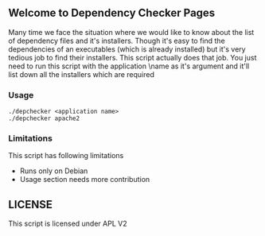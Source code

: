 ## Welcome to Dependency Checker Pages

Many time we face the situation where we would like to know about the list of dependency files and it's installers.
Though it's easy to find the dependencies of an executables (which is already installed) but it's very tedious job 
to find their installers. This script actually does that job. You just need to run this script with the application \name as it's argument and it'll list down all the installers which are required 

### Usage

```
./depchecker <application name>
./depchecker apache2

```

### Limitations

This script has following limitations

- Runs only on Debian
- Usage section needs more contribution

## LICENSE
This script is licensed under APL V2
